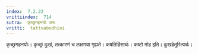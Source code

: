```yaml
---
index:  7.2.22
vrittiindex:  714
sutra:  कृच्छ्रगहनयोः कषः
vritti:  tattvabodhini 
---
```


कृच्छ्रगहनयोः। कृच्छ्रं दुःखं, तत्कारणं च लक्षणया गृह्यते। कषतिहिंसार्थः। कष्टो मोह इति। दुःखहेतुरित्यर्थः। 

